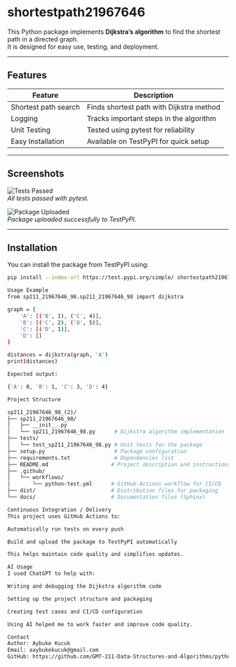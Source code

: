 # shortestpath21967646

This Python package implements **Dijkstra’s algorithm** to find the shortest path in a directed graph.  
It is designed for easy use, testing, and deployment.

---

## Features

| Feature              | Description                                |
|----------------------|--------------------------------------------|
| Shortest path search  | Finds shortest path with Dijkstra method  |
| Logging              | Tracks important steps in the algorithm   |
| Unit Testing         | Tested using pytest for reliability        |
| Easy Installation    | Available on TestPyPI for quick setup      |

---

## Screenshots

![Tests Passed](./screenshots/pytest_passed.png)  
*All tests passed with pytest.*

![Package Uploaded](./screenshots/twine_uploaded.png)  
*Package uploaded successfully to TestPyPI.*

---

## Installation

You can install the package from TestPyPI using:

```bash
pip install --index-url https://test.pypi.org/simple/ shortestpath21967646

Usage Example
from sp211_21967646_98.sp211_21967646_98 import dijkstra

graph = {
    'A': [('B', 1), ('C', 4)],
    'B': [('C', 2), ('D', 5)],
    'C': [('D', 1)],
    'D': []
}

distances = dijkstra(graph, 'A')
print(distances)

Expected output:

{'A': 0, 'B': 1, 'C': 3, 'D': 4}

Project Structure

sp211_21967646_98_(2)/
├── sp211_21967646_98/
│   ├── __init__.py
│   └── sp211_21967646_98.py      # Dijkstra algorithm implementation
├── tests/
│   └── test_sp211_21967646_98.py # Unit tests for the package
├── setup.py                      # Package configuration
├── requirements.txt              # Dependencies list
├── README.md                    # Project description and instructions
├── .github/
│   └── workflows/
│       └── python-test.yml      # GitHub Actions workflow for CI/CD
├── dist/                        # Distribution files for packaging
└── docs/                        # Documentation files (Sphinx)

Continuous Integration / Delivery
This project uses GitHub Actions to:

Automatically run tests on every push

Build and upload the package to TestPyPI automatically

This helps maintain code quality and simplifies updates.

AI Usage
I used ChatGPT to help with:

Writing and debugging the Dijkstra algorithm code

Setting up the project structure and packaging

Creating test cases and CI/CD configuration

Using AI helped me to work faster and improve code quality.

Contact
Author: Aybuke Kucuk
Email: aaybukekucuk@gmail.com
GitHub: https://github.com/GMT-211-Data-Structures-and-Algorithms/python-packaging-admin-aaybukekucuk

